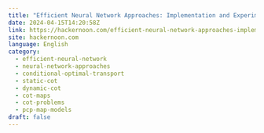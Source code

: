 ```yaml
---
title: "Efficient Neural Network Approaches: Implementation and Experimental Setup"
date: 2024-04-15T14:20:58Z
link: https://hackernoon.com/efficient-neural-network-approaches-implementation-and-experimental-setup?source=rss&utm_medium=RSS&utm_source=news.12bit.vn
site: hackernoon.com
language: English
category:
  - efficient-neural-network
  - neural-network-approaches
  - conditional-optimal-transport
  - static-cot
  - dynamic-cot
  - cot-maps
  - cot-problems
  - pcp-map-models
draft: false
---
```

